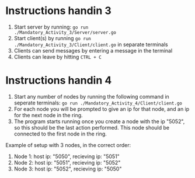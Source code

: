 # Instructions handin 3

1. Start server by running: 
```go run ./Mandatory_Activity_3/Server/server.go```
2. Start client(s) by running ```go run ./Mandatory_Activity_3/Client/client.go``` in separate terminals
3. Clients can send messages by entering a message in the terminal
4. Clients can leave by hitting ```CTRL + C```

# Instructions handin 4

1. Start any number of nodes by running the following command in seperate terminals:
```go run ./Mandatory_Activity_4/Client/client.go```
2. For each node you will be prompted to give an ip for that node, and an ip for the next node in the ring.
3. The program starts running once you create a node with the ip "5052", so this should be the last action performed. This node should be connected to the first node in the ring.

Example of setup with 3 nodes, in the correct order: 
1. Node 1: host ip: "5050", recieving ip: "5051"
2. Node 2: host ip: "5051", recieving ip: "5052"
3. Node 3: host ip: "5052", recieving ip: "5050"
